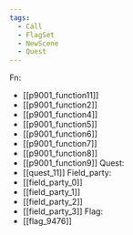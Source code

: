```yaml
---
tags:
  - Call
  - FlagSet
  - NewScene
  - Quest
---
```

Fn:
- [[p9001_function11]]
- [[p9001_function2]]
- [[p9001_function4]]
- [[p9001_function5]]
- [[p9001_function6]]
- [[p9001_function7]]
- [[p9001_function8]]
- [[p9001_function9]]
Quest:
- [[quest_11]]
Field_party:
- [[field_party_0]]
- [[field_party_1]]
- [[field_party_2]]
- [[field_party_3]]
Flag:
- [[flag_9476]]
